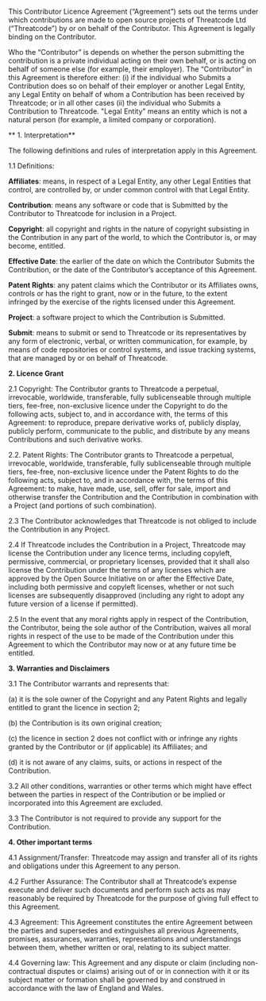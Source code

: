This Contributor Licence Agreement (“Agreement”) sets out the terms under which contributions are made to open source projects of Threatcode Ltd (“Threatcode”) by or on behalf of the Contributor. This Agreement is legally binding on the Contributor.

Who the “Contributor” is depends on whether the person submitting the contribution is a private individual acting on their own behalf, or is acting on behalf of someone else (for example, their employer). The “Contributor” in this Agreement is therefore either: (i) if the individual who Submits a Contribution does so on behalf of their employer or another Legal Entity, any Legal Entity on behalf of whom a Contribution has been received by Threatcode; or in all other cases (ii) the individual who Submits a Contribution to Threatcode. "Legal Entity" means an entity which is not a natural person (for example, a limited company or corporation).

** 1. Interpretation**

The following definitions and rules of interpretation apply in this Agreement.

1.1 Definitions:

**Affiliates**: means, in respect of a Legal Entity, any other Legal Entities that control, are controlled by, or under common control with that Legal Entity.

**Contribution**: means any software or code that is Submitted by the Contributor to Threatcode for inclusion in a Project.

**Copyright**: all copyright and rights in the nature of copyright subsisting in the Contribution in any part of the world, to which the Contributor is, or may become, entitled.

**Effective Date**: the earlier of the date on which the Contributor Submits the Contribution, or the date of the Contributor’s acceptance of this Agreement.

**Patent Rights**: any patent claims which the Contributor or its Affiliates owns, controls or has the right to grant, now or in the future, to the extent infringed by the exercise of the rights licensed under this Agreement.

**Project**: a software project to which the Contribution is Submitted.

**Submit**: means to submit or send to Threatcode or its representatives by any form of electronic, verbal, or written communication, for example, by means of code repositories or control systems, and issue tracking systems, that are managed by or on behalf of Threatcode.

**2. Licence Grant**

2.1 Copyright: The Contributor grants to Threatcode a perpetual, irrevocable, worldwide, transferable, fully sublicenseable through multiple tiers, fee-free, non-exclusive licence under the Copyright to do the following acts, subject to, and in accordance with, the terms of this Agreement: to reproduce, prepare derivative works of, publicly display, publicly perform, communicate to the public, and distribute by any means Contributions and such derivative works.

2.2. Patent Rights: The Contributor grants to Threatcode a perpetual, irrevocable, worldwide, transferable, fully sublicenseable through multiple tiers, fee-free, non-exclusive licence under the Patent Rights to do the following acts, subject to, and in accordance with, the terms of this Agreement: to make, have made, use, sell, offer for sale, import and otherwise transfer the Contribution and the Contribution in combination with a Project (and portions of such combination).

2.3 The Contributor acknowledges that Threatcode is not obliged to include the Contribution in any Project.

2.4 If Threatcode includes the Contribution in a Project, Threatcode may license the Contribution under any licence terms, including copyleft, permissive, commercial, or proprietary licenses, provided that it shall also license the Contribution under the terms of any licenses which are approved by the Open Source Initiative on or after the Effective Date, including both permissive and copyleft licenses, whether or not such licenses are subsequently disapproved (including any right to adopt any future version of a license if permitted).

2.5 In the event that any moral rights apply in respect of the Contribution, the Contributor, being the sole author of the Contribution, waives all moral rights in respect of the use to be made of the Contribution under this Agreement to which the Contributor may now or at any future time be entitled.

**3. Warranties and Disclaimers**

3.1 The Contributor warrants and represents that:

(a) it is the sole owner of the Copyright and any Patent Rights and legally entitled to grant the licence in section 2;

(b) the Contribution is its own original creation;

(c) the licence in section 2 does not conflict with or infringe any rights granted by the Contributor or (if applicable) its Affiliates; and

(d) it is not aware of any claims, suits, or actions in respect of the Contribution.

3.2 All other conditions, warranties or other terms which might have effect between the parties in respect of the Contribution or be implied or incorporated into this Agreement are excluded.

3.3 The Contributor is not required to provide any support for the Contribution.

**4. Other important terms**

4.1 Assignment/Transfer: Threatcode may assign and transfer all of its rights and obligations under this Agreement to any person.

4.2 Further Assurance: The Contributor shall at Threatcode’s expense execute and deliver such documents and perform such acts as may reasonably be required by Threatcode for the purpose of giving full effect to this Agreement.

4.3 Agreement: This Agreement constitutes the entire Agreement between the parties and supersedes and extinguishes all previous Agreements, promises, assurances, warranties, representations and understandings between them, whether written or oral, relating to its subject matter.

4.4 Governing law: This Agreement and any dispute or claim (including non-contractual disputes or claims) arising out of or in connection with it or its subject matter or formation shall be governed by and construed in accordance with the law of England and Wales.
